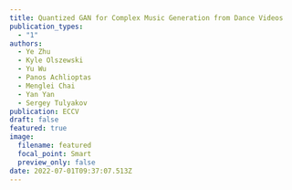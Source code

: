 ```yaml
---
title: Quantized GAN for Complex Music Generation from Dance Videos
publication_types:
  - "1"
authors:
  - Ye Zhu
  - Kyle Olszewski
  - Yu Wu
  - Panos Achlioptas
  - Menglei Chai
  - Yan Yan
  - Sergey Tulyakov
publication: ECCV
draft: false
featured: true
image:
  filename: featured
  focal_point: Smart
  preview_only: false
date: 2022-07-01T09:37:07.513Z
---
```

